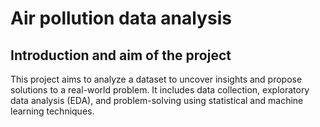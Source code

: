# Air pollution data analysis

## Introduction and aim of the project
This project aims to analyze a dataset to uncover insights and propose solutions to a real-world problem. It includes data collection, exploratory data analysis (EDA), and problem-solving using statistical and machine learning techniques.

